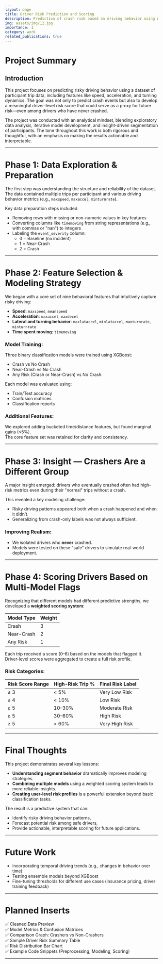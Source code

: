 ```yaml
---
layout: page
title: Driver Risk Prediction and Scoring
description: Prediction of crash risk based on driving behavior using machine learning.
img: assets/img/12.jpg
importance: 1
category: work
related_publications: true
---
```


# Project Summary

## Introduction

This project focuses on predicting risky driving behavior using a dataset of participant trip data, including features like speed, acceleration, and turning dynamics. The goal was not only to predict crash events but also to develop a meaningful driver-level risk score that could serve as a proxy for future risk—even among drivers who have never crashed.

The project was conducted with an analytical mindset, blending exploratory data analysis, iterative model development, and insight-driven segmentation of participants. The tone throughout this work is both rigorous and thoughtful, with an emphasis on making the results actionable and interpretable.

---

# Phase 1: Data Exploration & Preparation

The first step was understanding the structure and reliability of the dataset. The data contained multiple trips per participant and various driving behavior metrics (e.g., `maxspeed`, `maxaccel`, `minturnrate`).

Key data preparation steps included:

- Removing rows with missing or non-numeric values in key features
- Converting columns like `timemoving` from string representations (e.g., with commas or "nan") to integers
- Labeling the `event_severity` column:
  - 0 = Baseline (no incident)
  - 1 = Near-Crash
  - 2 = Crash

<!-- Insert: Cleaned data preview table or screenshot here -->

---

# Phase 2: Feature Selection & Modeling Strategy

We began with a core set of nine behavioral features that intuitively capture risky driving:

- **Speed**: `maxspeed`, `meanspeed`
- **Acceleration**: `maxaccel`, `maxdecel`
- **Lateral and turning behavior**: `maxlataccel`, `minlataccel`, `maxturnrate`, `minturnrate`
- **Time spent moving**: `timemoving`

### Model Training:

Three binary classification models were trained using XGBoost:

- Crash vs No Crash
- Near-Crash vs No Crash
- Any Risk (Crash or Near-Crash) vs No Crash

Each model was evaluated using:

- Train/Test accuracy
- Confusion matrices
- Classification reports

<!-- Insert: Model performance metrics and confusion matrices here -->

### Additional Features:

We explored adding bucketed time/distance features, but found marginal gains (<5%).  
The core feature set was retained for clarity and consistency.

---

# Phase 3: Insight — Crashers Are a Different Group

A major insight emerged: drivers who eventually crashed often had high-risk metrics even during their "normal" trips without a crash.

This revealed a key modeling challenge:

- Risky driving patterns appeared both when a crash happened and when it didn’t.
- Generalizing from crash-only labels was not always sufficient.

### Improving Realism:

- We isolated drivers who **never** crashed.
- Models were tested on these "safe" drivers to simulate real-world deployment.

<!-- Insert: Graph comparing flagged trips across crashers vs non-crashers -->

---

# Phase 4: Scoring Drivers Based on Multi-Model Flags

Recognizing that different models had different predictive strengths, we developed a **weighted scoring system**:

| Model Type  | Weight |
|-------------|--------|
| Crash       | 3      |
| Near-Crash  | 2      |
| Any Risk    | 1      |

Each trip received a score (0–6) based on the models that flagged it.  
Driver-level scores were aggregated to create a full risk profile.

### Risk Categories:

| Risk Score Range | High-Risk Trip % | Final Risk Label |
|------------------|------------------|------------------|
| ≤ 3              | < 5%              | Very Low Risk    |
| ≤ 4              | < 10%             | Low Risk         |
| ≥ 5              | 10–30%            | Moderate Risk    |
| ≥ 5              | 30–60%            | High Risk        |
| ≥ 5              | > 60%             | Very High Risk   |

<!-- Insert: Table of sample driver-level risk summaries here -->
<!-- Insert: Bar chart showing number of drivers by risk category -->

---

# Final Thoughts

This project demonstrates several key lessons:

- **Understanding segment behavior** dramatically improves modeling strategies.
- **Combining multiple models** using a weighted scoring system leads to more reliable insights.
- **Creating user-level risk profiles** is a powerful extension beyond basic classification tasks.

The result is a predictive system that can:

- Identify risky driving behavior patterns,
- Forecast potential risk among safe drivers,
- Provide actionable, interpretable scoring for future applications.

---

# Future Work

- Incorporating temporal driving trends (e.g., changes in behavior over time)
- Testing ensemble models beyond XGBoost
- Fine-tuning thresholds for different use cases (insurance pricing, driver training feedback)

---

# Planned Inserts

✅ Cleaned Data Preview  
✅ Model Metrics & Confusion Matrices  
✅ Comparison Graph: Crashers vs Non-Crashers  
✅ Sample Driver Risk Summary Table  
✅ Risk Distribution Bar Chart  
✅ Example Code Snippets (Preprocessing, Modeling, Scoring)

---

